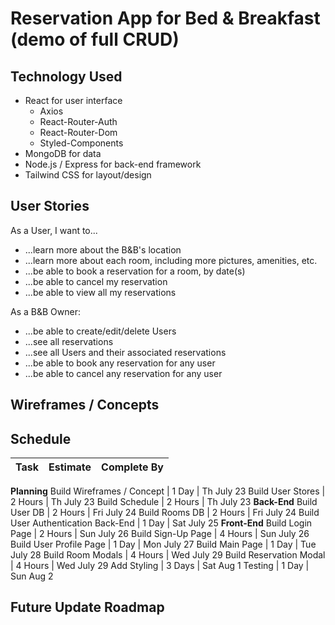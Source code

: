 # Reservation App for Bed & Breakfast (demo of full CRUD)

## Technology Used
  * React for user interface
    * Axios
    * React-Router-Auth
    * React-Router-Dom
    * Styled-Components
  * MongoDB for data
  * Node.js / Express for back-end framework
  * Tailwind CSS for layout/design


## User Stories
As a User, I want to...
  * ...learn more about the B&B's location
  * ...learn more about each room, including more pictures, amenities, etc.
  * ...be able to book a reservation for a room, by date(s)
  * ...be able to cancel my reservation
  * ...be able to view all my reservations

As a B&B Owner:
  * ...be able to create/edit/delete Users
  * ...see all reservations
  * ...see all Users and their associated reservations
  * ...be able to book any reservation for any user
  * ...be able to cancel any reservation for any user


## Wireframes / Concepts


## Schedule
Task | Estimate | Complete By
--- | --- | ---
**Planning**
Build Wireframes / Concept | 1 Day | Th July 23
Build User Stores | 2 Hours | Th July 23
Build Schedule | 2 Hours | Th July 23
**Back-End**
Build User DB | 2 Hours | Fri July 24
Build Rooms DB | 2 Hours | Fri July 24
Build User Authentication Back-End | 1 Day | Sat July 25
**Front-End**
Build Login Page | 2 Hours | Sun July 26
Build Sign-Up Page | 4 Hours | Sun July 26
Build User Profile Page | 1 Day | Mon July 27
Build Main Page | 1 Day | Tue July 28
Build Room Modals | 4 Hours | Wed July 29
Build Reservation Modal | 4 Hours | Wed July 29
Add Styling | 3 Days | Sat Aug 1
Testing | 1 Day | Sun Aug 2


## Future Update Roadmap


